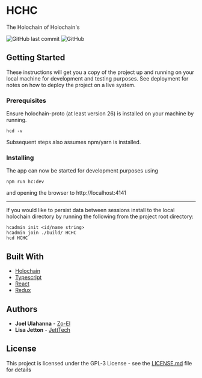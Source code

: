 # HCHC

The Holochain of Holochain's

![GitHub last commit](https://img.shields.io/github/last-commit/holo-host/HCHC.svg)
![GitHub](https://img.shields.io/github/license/holo-host/HCHC.svg)

## Getting Started

These instructions will get you a copy of the project up and running on your local machine for development and testing purposes. See deployment for notes on how to deploy the project on a live system.

### Prerequisites

Ensure holochain-proto (at least version 26) is installed on your machine by running.

```
hcd -v
```

Subsequent steps also assumes npm/yarn is installed.

### Installing

The app can now be started for development purposes using
```
npm run hc:dev
```
and opening the browser to http://localhost:4141

-----

If you would like to persist data between sessions install to the local holochain directory by running the following from the project root directory:
```
hcadmin init <id/name string>
hcadmin join ./build/ HCHC
hcd HCHC
```

## Built With

* [Holochain](https://github.com/holochain/holochain-proto)
* [Typescript](https://github.com/Microsoft/TypeScript)
* [React](https://reactjs.org/)
* [Redux](https://redux.js.org/)

## Authors

* **Joel Ulahanna** - [Zo-El](https://github.com/zo-el)
* **Lisa Jetton** - [JettTech](https://github.com/JettTech)

## License

This project is licensed under the GPL-3 License - see the [LICENSE.md](LICENSE.md) file for details
